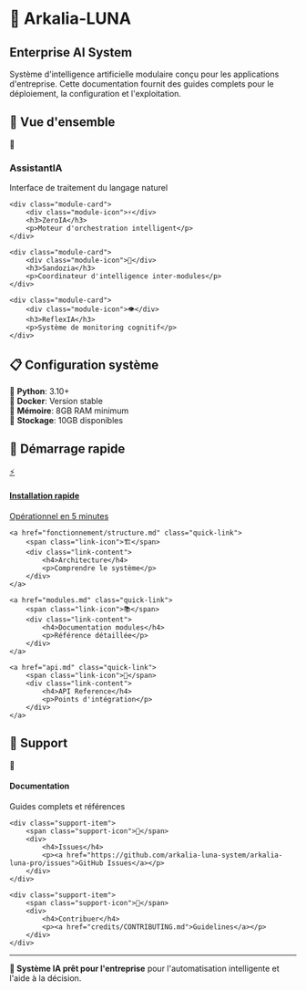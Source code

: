 # 🌙 Arkalia-LUNA

<div class="hero-section">
    <div class="hero-content">
        <h2 class="hero-title">Enterprise AI System</h2>
        <p class="hero-subtitle">Système d'intelligence artificielle modulaire conçu pour les applications d'entreprise. Cette documentation fournit des guides complets pour le déploiement, la configuration et l'exploitation.</p>
    </div>
</div>

## 🚀 Vue d'ensemble

<div class="modules-grid">
    <div class="module-card">
        <div class="module-icon">🤖</div>
        <h3>AssistantIA</h3>
        <p>Interface de traitement du langage naturel</p>
    </div>
    
    <div class="module-card">
        <div class="module-icon">⚡</div>
        <h3>ZeroIA</h3>
        <p>Moteur d'orchestration intelligent</p>
    </div>
    
    <div class="module-card">
        <div class="module-icon">🧠</div>
        <h3>Sandozia</h3>
        <p>Coordinateur d'intelligence inter-modules</p>
    </div>
    
    <div class="module-card">
        <div class="module-icon">👁️</div>
        <h3>ReflexIA</h3>
        <p>Système de monitoring cognitif</p>
    </div>
</div>

## 📋 Configuration système

<div class="requirements-list">
    <div class="requirement-item">
        <span class="req-icon">🐍</span>
        <strong>Python</strong>: 3.10+
    </div>
    <div class="requirement-item">
        <span class="req-icon">🐳</span>
        <strong>Docker</strong>: Version stable
    </div>
    <div class="requirement-item">
        <span class="req-icon">💾</span>
        <strong>Mémoire</strong>: 8GB RAM minimum
    </div>
    <div class="requirement-item">
        <span class="req-icon">💽</span>
        <strong>Stockage</strong>: 10GB disponibles
    </div>
</div>

## 🏁 Démarrage rapide

<div class="quick-links">
    <a href="quick-start.md" class="quick-link primary">
        <span class="link-icon">⚡</span>
        <div class="link-content">
            <h4>Installation rapide</h4>
            <p>Opérationnel en 5 minutes</p>
        </div>
    </a>
    
    <a href="fonctionnement/structure.md" class="quick-link">
        <span class="link-icon">🏗️</span>
        <div class="link-content">
            <h4>Architecture</h4>
            <p>Comprendre le système</p>
        </div>
    </a>
    
    <a href="modules.md" class="quick-link">
        <span class="link-icon">📚</span>
        <div class="link-content">
            <h4>Documentation modules</h4>
            <p>Référence détaillée</p>
        </div>
    </a>
    
    <a href="api.md" class="quick-link">
        <span class="link-icon">🔌</span>
        <div class="link-content">
            <h4>API Reference</h4>
            <p>Points d'intégration</p>
        </div>
    </a>
</div>

## 🎯 Support

<div class="support-section">
    <div class="support-item">
        <span class="support-icon">📖</span>
        <div>
            <h4>Documentation</h4>
            <p>Guides complets et références</p>
        </div>
    </div>
    
    <div class="support-item">
        <span class="support-icon">🐛</span>
        <div>
            <h4>Issues</h4>
            <p><a href="https://github.com/arkalia-luna-system/arkalia-luna-pro/issues">GitHub Issues</a></p>
        </div>
    </div>
    
    <div class="support-item">
        <span class="support-icon">🤝</span>
        <div>
            <h4>Contribuer</h4>
            <p><a href="credits/CONTRIBUTING.md">Guidelines</a></p>
        </div>
    </div>
</div>

---

<div class="footer-note">
    <p><strong>🌟 Système IA prêt pour l'entreprise</strong> pour l'automatisation intelligente et l'aide à la décision.</p>
</div>
